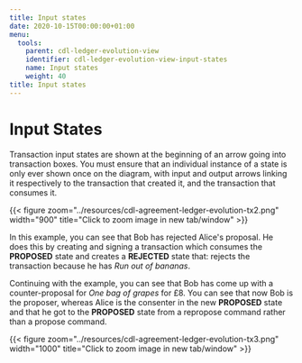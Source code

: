 ```yaml
---
title: Input states
date: 2020-10-15T00:00:00+01:00
menu:
  tools:
    parent: cdl-ledger-evolution-view
    identifier: cdl-ledger-evolution-view-input-states
    name: Input states
    weight: 40
title: Input states
---
```


# Input States

Transaction input states are shown at the beginning of an arrow going into transaction boxes. You must ensure that an individual instance of a state is only ever shown once on the diagram, with input and output arrows linking it respectively to the transaction that created it, and the transaction that consumes it.

{{< figure zoom="../resources/cdl-agreement-ledger-evolution-tx2.png" width="900" title="Click to zoom image in new tab/window" >}}

In this example, you can see that Bob has rejected Alice's proposal. He does this by creating and signing a transaction which consumes the **PROPOSED** state and creates a **REJECTED** state that: rejects the transaction because he has *Run out of bananas*.

Continuing with the example, you can see that Bob has come up with a counter-proposal for *One bag of grapes* for £8. You can see that now Bob is the proposer, whereas Alice is the consenter in the new **PROPOSED** state and that he got to the **PROPOSED** state from a repropose command rather than a propose command.

{{< figure zoom="../resources/cdl-agreement-ledger-evolution-tx3.png" width="1000" title="Click to zoom image in new tab/window" >}}
